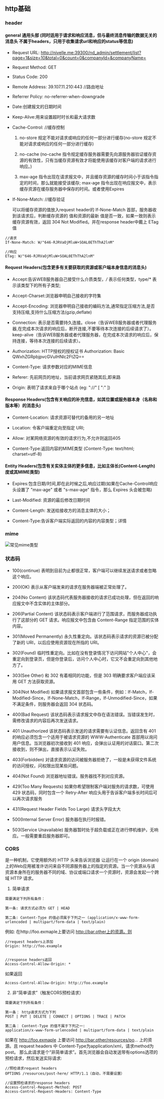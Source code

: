 ## http基础

### header

#### general 通用头部 (同时适用于请求和响应消息，但与最终消息传输的数据无关的消息头 不属于headers，只用于收集请求url和响应的status等信息)

- Request URL: http://nivelle.me:39300/nd_admin/settlement/list?page=1&size=10&total=0&count=0&companyId=&companyName=

- Request Method: GET

- Status Code: 200

- Remote Address: 39.107.11.210:443 //路由地址

- Referrer Policy: no-referrer-when-downgrade

- Date:创建报文的日期时间

- Keep-Alive:用来设置超时时长和最大请求数

- Cache-Control: //缓存控制

    1. no-store 规定不能对请求或响应的任何一部分进行缓存(no-store 规定不能对请求或响应的任何一部分进行缓存)

    2. no-cache (no-cache 指令规定缓存服务器需要先向源服务器验证缓存资源的有效性，只有当缓存资源有效才将能使用该缓存对客户端的请求进行响应。)

    3. max-age 指令出现在请求报文中，并且缓存资源的缓存时间小于该指令指定的时间，那么就能接受该缓存; max-age 指令出现在响应报文中，表示缓存资源在缓存服务器中保存的时间。或者使用Expires

- If-None-Match: //缓存验证

  可以将缓存资源的值放入request header的 If-None-Match 首部，服务器收到该请求后，判断缓存资源的 值和资源的最新 值是否一致，如果一致则表示缓存资源有效，返回 304 Not
  Modified。并在response header中戴上 ETag 值

```
//请求
If-None-Match: W/"646-RJRVaOjMluW+SOAL0EThThA2lnM"

//响应
ETag: W/"646-RJRVaOjMluW+SOAL0EThThA2lnM"
```

#### Request Headers(包含更多有关要获取的资源或客户端本身信息的消息头)

- Accept:告诉WEB服务器自己接受什么介质类型，*/* 表示任何类型，type/* 表示该类型下的所有子类型;

- Accept-Charset:浏览器申明自己接收的字符集

- Accept-Encoding: 浏览器申明自己接收的编码方法,通常指定压缩方法,是否支持压缩,支持什么压缩方法(gzip,deflate)

- Connection:
  表示是否需要持久连接。close（告诉WEB服务器或者代理服务器,在完成本次请求的响应后，断开连接,不要等待本次连接的后续请求了）。keep-alive（告诉WEB服务器或者代理服务器，在完成本次请求的响应后，保持连接，等待本次连接的后续请求）。

- Authorization: HTTP授权的授权证书 Authorization: Basic QWxhZGRpbjpvcGVuIHNlc2FtZQ==

- Content-Type: 请求参数对应的MIME信息

- Referer: 先前网页的地址，当前请求网页紧随其后,即来路

- Origin: 表明了请求来自于哪个站点  (eg:<scheme> "://" <host> [ ":" <port> ])

#### Response Headers(包含有关响应的补充信息，如其位置或服务器本身（名称和版本等）的消息头)

- Content-Location: 请求资源可替代的备用的另一地址

- Location: 令客户端重定向至指定 URI;

- Allow: 对某网络资源的有效的请求行为,不允许则返回405

- Content-Type:返回内容的MIME类型    (Content-Type: text/html; charset=utf-8)

#### Entity Headers(包含有关实体主体的更多信息，比如主体长(Content-Length)度或其MIME类型)

- Expires:包含日期/时间,即在此时候之后,响应过期(如果在Cache-Control响应头设置了 "max-age" 或者 "s-max-age" 指令，那么 Expires 头会被忽略)

- Last-Modified: 资源的最后修改日期时间

- Content-Length: 发送给接收方的消息主体的大小；

- Content-Type:告诉客户端实际返回的内容的内容类型；详情

### mime

![常见mime类型](https://s1.ax1x.com/2020/07/03/NviMWj.png)

### 状态码

- 100(continue) 表明到目前为止都很正常，客户端可以继续发送请求或者忽略这个响应。

- 200(OK) 表示从客户端发来的请求在服务器端被正常处理了。

- 204(No Content) 该状态码代表服务器接收的请求已成功处理，但在返回的响应报文中不含实体的主体部分。

- 206(Partial Content) 该状态码表示客户端进行了范围请求，而服务器成功执行了这部分的 GET 请求。响应报文中包含由 Content-Range 指定范围的实体内容。

- 301(Moved Permanently) 永久性重定向。该状态码表示请求的资源已被分配了新的 URI，以后应使用资源现在所指的 URI。

- 302(Found) 临时性重定向。比如在没有登录情况下访问网站"个人中心"，会重定向到登录页，但是你登录后，访问个人中心时，它又不会重定向到其他地方了。

- 303(See Other) 和 302 有着相同的功能，但是 303 明确要求客户端应该采用 GET 方法获取资源。

- 304(Not Modified)
  如果请求报文首部包含一些条件，例如：If-Match，If-Modified-Since，If-None-Match，If-Range，If-Unmodified-Since，如果不满足条件，则服务器会返回 304 状态码。

- 400(Bad Request) 该状态码表示请求报文中存在语法错误。当错误发生时，需修改请求的内容后再次发送请求。

- 401 Unauthorized 该状态码表示发送的请求需要有认证信息。返回含有 401 的响应必须包含一个适用于被请求资源的 WWW-Authenticate 首部用以询问用户信息。当浏览器初次接收到 401
  响应，会弹出认证用的对话窗口。第二次接收到，则不弹出，直接表示认证失败。

- 403(Forbidden) 对请求资源的访问被服务器拒绝了，一般是未获得文件系统的访问授权，问权限出现某些问题。

- 404(Not Found) 浏览器地址错误。服务器找不到对应资源。

- 429(Too Many Requests) 如果你希望限制客户端对服务的请求数，可使用 429 状态码，同时包含一个 Retry-After 响应头用于告诉客户端多长时间后可以再次请求服务

- 431(Request Header Fields Too Large) 请求头字段太大

- 500(Internal Server Error) 服务器在执行时报错。

- 503(Service Unavailable) 服务器暂时处于超负载或正在进行停机维护，无响应。一般需要重启服务器即可。

### CORS

是一种机制，它使用额外的 HTTP 头来告诉浏览器 让运行在一个 origin (domain)
上的Web应用被准许访问来自不同源服务器上的指定的资源。当一个资源从与该资源本身所在的服务器不同的域、协议或端口请求一个资源时，资源会发起一个跨域 HTTP 请求。

1. 简单请求

```
需要满足下列所有条件：

第一条: 请求方式必须为 GET | HEAD

第二条: Content-Type 的值必须属于下列之一 (application/x-www-form-urlencoded | multipart/form-data | text/plain)

```

例如: 在http://foo.exmaple上要访问 http://bar.other上的资源。则

```
//request headers上添加
Origin: http://foo.example


//response headers返回
Access-Control-Allow-Origin: *

```

如果返回

```
Access-Control-Allow-Origin: http://foo.example
```

2. 非“简单请求”（触发CORS预检请求）

```
需要满足下列所有条件：

第一条： http请求方式为下列
POST | PUT | DELETE | CONNECT | OPTIONS | TRACE | PATCH

第二条： Content-Type 的值不属于下列之一:
application/x-www-form-urlencoded | multipart/form-data | text/plain
```

如果在 http://foo.exmaple 上要访问 http://bar.other/resources/po... 上的资源。且 request headers 中
Content-Type为application/xml，请求method为post。 那么此请求是个“非简单请求”。首先浏览器会自动发送带有options选项的预检请求，然后发送实际请求:

```
//预检请求request headers
OPTIONS /resources/post-here/ HTTP/1.1（自动，不需要设置）

//设置预检请求的response headers
Access-Control-Request-Method: POST
Access-Control-Request-Headers: Content-Type
```

